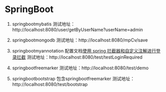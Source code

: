 # SpringBoot
1. springbootmybatis
测试地址：http://localhost:8080/user/getByUserName?userName=admin

2. springbootmongodb
测试地址：http://localhost:8080/mpCv/save

3. springbootmyannotation
配置文档[使用 spring 拦截器和自定义注解进行登录拦截](http://blog.csdn.net/emily201314/article/details/78881192)
测试地址：http://localhost:8080/test/testLoginRequired

4. springbootfreemarker
测试地址：http://localhost:8080/test/demo

5. springbootbootstrap
包含springbootfreemarker
测试地址：http://localhost:8080/test/bootstrap
